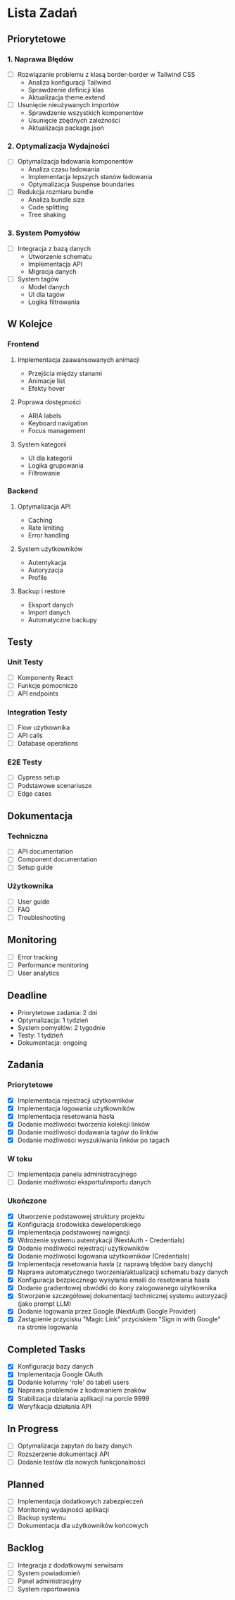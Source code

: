 # Lista Zadań

## Priorytetowe

### 1. Naprawa Błędów
- [ ] Rozwiązanie problemu z klasą border-border w Tailwind CSS
  - Analiza konfiguracji Tailwind
  - Sprawdzenie definicji klas
  - Aktualizacja theme.extend
- [ ] Usunięcie nieużywanych importów
  - Sprawdzenie wszystkich komponentów
  - Usunięcie zbędnych zależności
  - Aktualizacja package.json

### 2. Optymalizacja Wydajności
- [ ] Optymalizacja ładowania komponentów
  - Analiza czasu ładowania
  - Implementacja lepszych stanów ładowania
  - Optymalizacja Suspense boundaries
- [ ] Redukcja rozmiaru bundle
  - Analiza bundle size
  - Code splitting
  - Tree shaking

### 3. System Pomysłów
- [ ] Integracja z bazą danych
  - Utworzenie schematu
  - Implementacja API
  - Migracja danych
- [ ] System tagów
  - Model danych
  - UI dla tagów
  - Logika filtrowania

## W Kolejce

### Frontend
1. Implementacja zaawansowanych animacji
   - Przejścia między stanami
   - Animacje list
   - Efekty hover

2. Poprawa dostępności
   - ARIA labels
   - Keyboard navigation
   - Focus management

3. System kategorii
   - UI dla kategorii
   - Logika grupowania
   - Filtrowanie

### Backend
1. Optymalizacja API
   - Caching
   - Rate limiting
   - Error handling

2. System użytkowników
   - Autentykacja
   - Autoryzacja
   - Profile

3. Backup i restore
   - Eksport danych
   - Import danych
   - Automatyczne backupy

## Testy

### Unit Testy
- [ ] Komponenty React
- [ ] Funkcje pomocnicze
- [ ] API endpoints

### Integration Testy
- [ ] Flow użytkownika
- [ ] API calls
- [ ] Database operations

### E2E Testy
- [ ] Cypress setup
- [ ] Podstawowe scenariusze
- [ ] Edge cases

## Dokumentacja

### Techniczna
- [ ] API documentation
- [ ] Component documentation
- [ ] Setup guide

### Użytkownika
- [ ] User guide
- [ ] FAQ
- [ ] Troubleshooting

## Monitoring
- [ ] Error tracking
- [ ] Performance monitoring
- [ ] User analytics

## Deadline
- Priorytetowe zadania: 2 dni
- Optymalizacja: 1 tydzień
- System pomysłów: 2 tygodnie
- Testy: 1 tydzień
- Dokumentacja: ongoing

## Zadania

### Priorytetowe

- [x] Implementacja rejestracji użytkowników
- [x] Implementacja logowania użytkowników
- [x] Implementacja resetowania hasła
- [x] Dodanie możliwości tworzenia kolekcji linków
- [x] Dodanie możliwości dodawania tagów do linków
- [x] Dodanie możliwości wyszukiwania linków po tagach

### W toku

- [ ] Implementacja panelu administracyjnego
- [ ] Dodanie możliwości eksportu/importu danych

### Ukończone

- [x] Utworzenie podstawowej struktury projektu
- [x] Konfiguracja środowiska deweloperskiego
- [x] Implementacja podstawowej nawigacji
- [x] Wdrożenie systemu autentykacji (NextAuth - Credentials)
- [x] Dodanie możliwości rejestracji użytkowników
- [x] Dodanie możliwości logowania użytkowników (Credentials)
- [x] Implementacja resetowania hasła (z naprawą błędów bazy danych)
- [x] Naprawa automatycznego tworzenia/aktualizacji schematu bazy danych
- [x] Konfiguracja bezpiecznego wysyłania emaili do resetowania hasła
- [x] Dodanie gradientowej obwódki do ikony zalogowanego użytkownika
- [x] Stworzenie szczegółowej dokumentacji technicznej systemu autoryzacji (jako prompt LLM)
- [x] Dodanie logowania przez Google (NextAuth Google Provider)
- [x] Zastąpienie przycisku "Magic Link" przyciskiem "Sign in with Google" na stronie logowania

## Completed Tasks
- [x] Konfiguracja bazy danych
- [x] Implementacja Google OAuth
- [x] Dodanie kolumny 'role' do tabeli users
- [x] Naprawa problemów z kodowaniem znaków
- [x] Stabilizacja działania aplikacji na porcie 9999
- [x] Weryfikacja działania API

## In Progress
- [ ] Optymalizacja zapytań do bazy danych
- [ ] Rozszerzenie dokumentacji API
- [ ] Dodanie testów dla nowych funkcjonalności

## Planned
- [ ] Implementacja dodatkowych zabezpieczeń
- [ ] Monitoring wydajności aplikacji
- [ ] Backup systemu
- [ ] Dokumentacja dla użytkowników końcowych

## Backlog
- [ ] Integracja z dodatkowymi serwisami
- [ ] System powiadomień
- [ ] Panel administracyjny
- [ ] System raportowania 
